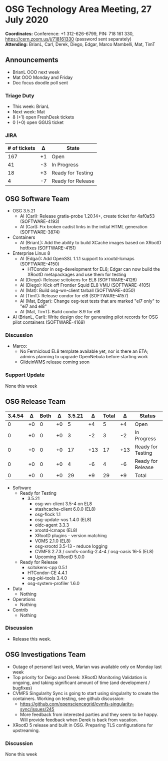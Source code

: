 # OSG Technology Area Meeting, 27 July 2020

**Coordinates:** Conference: +1 312-626-6799, PIN: 718 161 330, <https://cern.zoom.us/j/718161330> (password sent separately)  
**Attending:** BrianL, Carl, Derek, Diego, Edgar, Marco Mambelli, Mat, TimT




## Announcements

-   BrianL OOO next week
-   Mat OOO Monday and Friday
-   Doc focus doodle poll sent


### Triage Duty

-   This week: BrianL
-   Next week: Mat
-   8 (+1) open FreshDesk tickets
-   0 (+0) open GGUS ticket


### JIRA

| # of tickets | &Delta; | State             |
|------------ |------- |----------------- |
| 167          | +1      | Open              |
| 41           | -3      | In Progress       |
| 18           | +3      | Ready for Testing |
| 4            | -7      | Ready for Release |


## OSG Software Team

-   OSG 3.5.21  
    -   AI (Carl): Release gratia-probe 1.20.14+, create ticket for 4af0a53 (SOFTWARE-4193)
    -   AI (Carl): Fix broken cadist links in the initial HTML generation (SOFTWARE-3874)
-   Containers  
    -   AI (BrianL): Add the ability to build XCache images based on XRootD hotfixes (SOFTWARE-4151)
-   Enterprise Linux 8  
    -   AI (Edgar): Add OpenSSL 1.1.1 support to xrootd-lcmaps (SOFTWARE-4150)  
        -   HTCondor in osg-development for EL8; Edgar can now build the XRootD metapackages and use them for testing
    -   AI (Diego): Release scitokens for EL8 (SOFTWARE-4126)
    -   AI (Diego): Kick off Frontier Squid EL8 VMU (SOFTWARE-4105)
    -   AI (Mat): Build osg-wn-client tarball (SOFTWARE-4050)
    -   AI (TimT): Release condor for el8 (SOFTWARE-4157)
    -   AI (Mat, Edgar): Change osg-test tests that are marked "el7 only" to "el7 and el8"
    -   AI (Mat, TimT): Build condor 8.9 for el8
-   AI (BrianL, Carl): Write design doc for generating pilot records for OSG pilot containers (SOFTWARE-4169)


### Discussion

-   Marco:
    -   No Fermicloud EL8 template available yet, nor is there an ETA;
        admins planning to upgrade OpenNebula before starting work
    -   GlideinWMS release coming soon


### Support Update

None this week  


## OSG Release Team

| 3.4.54 | &Delta; | Both | &Delta; | 3.5.21 | &Delta; | Total | &Delta; | Status            |
| ------ | ------- | ---- | ------- | ------ | ------- | ----- | ------- | ----------------- |
| 0      | +0      | 0    | +0      | 5      | +4      | 5     | +4      | Open              |
| 0      | +0      | 0    | +0      | 3      | -2      | 3     | -2      | In Progress       |
| 0      | +0      | 0    | +0      | 17     | +13     | 17    | +13     | Ready for Testing |
| 0      | +0      | 0    | +0      | 4      | -6      | 4     | -6      | Ready for Release |
| 0      | +0      | 0    | +0      | 29     | +9      | 29    | +9      | Total             |

-   Software  
    -   Ready for Testing  
        -   3.5.21  
            -   osg-wn-client 3.5-4 on EL8
            -   stashcache-client 6.0.0 (EL8)
            -   osg-flock 1.1
            -   osg-update-vos 1.4.0 (EL8)
            -   oidc-agent 3.3.3
            -   xrootd-lcmaps (EL8)
            -   XRootD plugins - version matching
            -   VOMS 2.1.0 (EL8)
            -   osg-xrootd 3.5-13 - reduce logging
            -   CVMFS 2.7.3 / cvmfs-config-2.4-4 / osg-oasis 16-5 (EL8)
            -   Upcoming XRootD 5.0.0
    -   Ready for Release  
        -   scitokens-cpp 0.5.1
        -   HTCondor-CE 4.4.1
        -   osg-pki-tools 3.4.0
        -   osg-system-profiler 1.6.0
-   Data  
    -   Nothing
-   Operations  
    -   Nothing
-   Contrib  
    -   Nothing


### Discussion

-   Release this week.


## OSG Investigations Team

-   Outage of personel last week, Marian was available only on Monday last week
-   Top priority for Deigo and Derek: XRootD Monitoring Validation is ongoing, and taking significant amount of time (and development / bugfixes)
-   CVMFS Singularity Sync is going to start using singularity to create the containers. Working on testing, see github discussion:  
    -   <https://github.com/opensciencegrid/cvmfs-singularity-sync/issues/245>
    -   More feedback from interested parties and they seem to be happy. Will provide feedback when Derek is back from vacation.
-   XRootD 5 release and built in OSG. Preparing TLS configurations for upstreaming.


### Discussion

None this week
